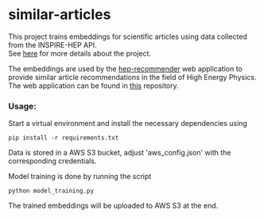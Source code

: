 # similar-articles

This project trains embeddings for scientific articles
using data collected from the INSPIRE-HEP API.  
See [here](https://celis.github.io/personal/jupyter/2020/02/20/hep-recommender.html) for more details about the project.

The embeddings are used by the [hep-recommender](https://www.hep-recommender.com) web application
to provide similar article recommendations in the field of 
High Energy Physics.   The web application can be found in [this](https://github.com/celis/hep-recommender) repository.


### Usage: 

Start a virtual environment and install the necessary dependencies using 

    pip install -r requirements.txt
    
Data is stored in a AWS S3 bucket, adjust 'aws_config.json' 
with the corresponding credentials. 

Model training is done by running the script

    python model_training.py
    
The trained embeddings will be uploaded to AWS S3 at the end.    
